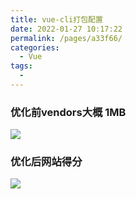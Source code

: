 ```yaml
---
title: vue-cli打包配置
date: 2022-01-27 10:17:22
permalink: /pages/a33f66/
categories:
  - Vue
tags:
  - 
---
```






### 优化前vendors大概 1MB
![](https://raw.gitmirror.com/GanChuanYin/picture/main/blog/20220127101623.png)



### 优化后网站得分
![](https://raw.gitmirror.com/GanChuanYin/picture/main/blog/20220127104625.png)
